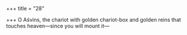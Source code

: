 +++
title = "28"

+++
O Aśvins, the chariot with golden chariot-box and golden reins that touches heaven—since you will mount it—